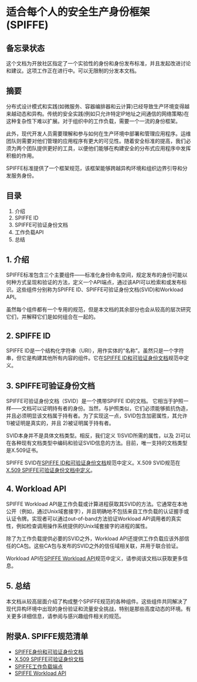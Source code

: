 # 适合每个人的安全生产身份框架(SPIFFE)

## 备忘录状态

这个文档为开放社区指定了一个实验性的身份和身份发布标准，并且发起改进讨论和建议。这项工作正在进行中。可以无限制的分发本文档。

## 摘要

分布式设计模式和实践(如微服务、容器编排器和云计算)已经导致生产环境变得越来越动态和异构。传统的安全实践(例如只允许特定IP地址之间通信的网络策略)在这种复杂性下难以扩展。对于组织中的工作负载，需要一个一流的身份框架。

此外，现代开发人员需要理解和参与如何在生产环境中部署和管理应用程序。运维团队则需要对他们管理的应用程序有更大的可见性。随着安全标准的提高，我们必须为两个团队提供更好的工具，以便他们能够在构建安全的分布式应用程序中发挥积极的作用。

SPIFFE标准提供了一个框架规范，该框架能够跨越异构环境和组织边界引导和分发服务身份。

## 目录

1. 介绍
2. SPIFFE ID
3. SPIFFE可验证身份文档
4. 工作负载API
5. 总结

## 1. 介绍

SPIFFE标准包含三个主要组件——标准化身份命名空间，规定发布的身份可能以何种方式呈现和验证的方法，定义一个API端点，通过该API可以检索和或发布标识。这些组件分别称为SPIFFE ID、SPIFFE可验证身份文档(SVID)和Workload API。

虽然每个组件都有一个专用的规范，但是本文档的其余部分也会从较高的层次研究它们，并解释它们是如何组合在一起的。

## 2. SPIFFE ID

SPIFFE ID是一个结构化字符串（URI），用作实体的“名称”。虽然只是一个字符串，但它是构建其他所有内容的组件。它在[SPIFFE ID和可验证身份文档](https://github.com/spiffe/spiffe/blob/master/standards/SPIFFE-ID.md)规范中定义。

## 3. SPIFFE可验证身份文档

SPIFFE可验证身份文档（SVID）是一个携带SPIFFE ID的文档。 它相当于护照一样——文档可以证明持有者的身份。当然，与护照类似，它们必须能够抵抗伪造，并且必须明显该文档属于持有者。为了实现这一点，SVID包含加密属性，其允许 1)被证明是真实的，并且 2)被证明属于持有者。

SVID本身并不是具体文档类型。相反，我们定义 1)SVID所需的属性，以及 2)可以在各种现有文档类型中编码和验证SVID信息的方法。目前，唯一支持的文档类型是X.509证书。

SPIFFE SVID在[SPIFFE ID和可验证身份文档](https://github.com/spiffe/spiffe/blob/master/standards/SPIFFE-ID.md)规范中定义。X.509 SVID规范在[X.509 SPIFFE可验证身份文档中定义](https://github.com/spiffe/spiffe/blob/master/standards/X509-SVID.md)。

## 4. Workload API

SPIFFE Workload API是工作负载或计算进程获取其SVID的方法。它通常在本地公开（例如，通过Unix域套接字），并且明确地不包括来自工作负载的认证握手或认证令牌。实现者可以通过out-of-band方法验证Workload API调用者的真实性，例如检查调用操作系统提供的Unix域套接字的进程的属性。

除了为工作负载提供必要的SVID之外，Workload API还提供工作负载应该外部信任的CA包。这些CA包与发布的SVID之外的信任域相关联，并用于联合验证。

Workload API在[SPIFFE Workload API](https://github.com/spiffe/spiffe/blob/master/standards/SPIFFE_Workload_API.md)规范中定义，请参阅该文档以获取更多信息。

## 5. 总结

本文档从较高层面介绍了构成整个SPIFFE规范的各种组件。这些组件共同解决了现代异构环境中出现的身份验证和流量安全挑战，特别是那些高度动态的环境。有关更多详细信息，请参阅与感兴趣组件相关的规范。

##  附录A. SPIFFE规范清单

- [SPIFFE身份和可验证身份文档](https://github.com/spiffe/spiffe/blob/master/standards/SPIFFE-ID.md)
- [X.509 SPIFFE可验证身份文档](https://github.com/spiffe/spiffe/blob/master/standards/X509-SVID.md)
- [SPIFFE工作负载端点](https://github.com/spiffe/spiffe/blob/master/standards/SPIFFE_Workload_Endpoint.md)
- [SPIFFE Workload API](https://github.com/spiffe/spiffe/blob/master/standards/SPIFFE_Workload_API.md)